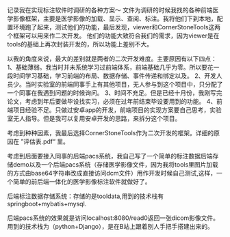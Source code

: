 记录我在实现标注软件时调研的各种方案～
文件为调研的时候我找的各种前端医学影像框架，主要是医学影像的加载、显示、查阅、标注。我将他们下到本地，配置环境跑了起来，测试他们的功能，最后发现，viewer和CornerStoneTools这两个框架可以用来作二次开发。
他们的功能大致符合我们的需求，因为viewer是在tools的基础上再次封装开发的，所以功能上差别不大。

以我的角度来说，最大的差别就是两者的二次开发难度。主要原因有以下四点：
1、基础薄弱。我当时并未系统学习过前端体系，前端基础几乎为零。所以要花一段时间学习基础，学习前端的布局、数据存储、事件传递和绑定以及。
2、开发人员少。当时实验室的前端同事手上有其他项目，无人参与到这个项目中，只分配了一个同事在我遇到问题的时候询问。
3、时间不充足。但是已经十月份，我刚写完论文，考虑到年后要做毕设找实习，必须在过年前结束毕设要用到的功能。
4、前端项目经验不足。只做过安卓app的开发，前端项目的实现方案要自己思考，实验室无人指导。但是我可以复用安卓开发的思路，来拆分这个项目。

考虑到种种因素，我最后选择CornerStoneTools作为二次开发的框架。详细的原因在 ”评估表.pdf“ 里。

考虑到后面要接入同事的后端pacs系统，我自己写了一个简单的标注数据后端存储demo以及一个后端pacs系统（存储医学影像文件，因为我将tools里图片加载的方式由base64字符串改成直接访问dcm文件）用作开发时候自己测试,这样，一个简单的前后端一体化的医学影像标注软件就做好了。

后端标注数据存储系统：存储的是tooldata,用到的技术栈有springboot+mybatis+mysql.

后端pacs系统的效果就是访问localhost:8080/read0返回一张dicom影像文件。用到的技术栈为（python+Django），是在B站上跟着别人手把手搭建出来的。

